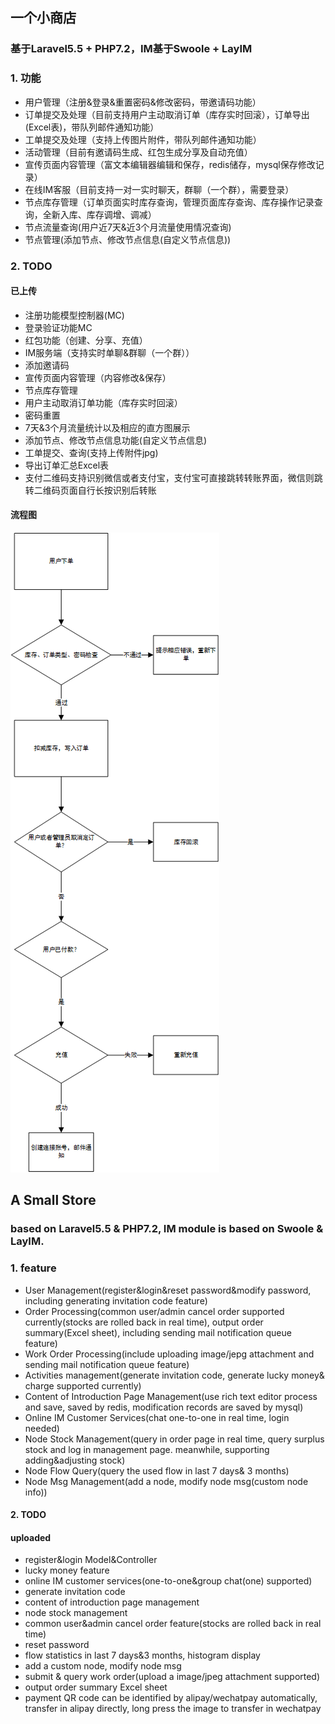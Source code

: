 ## 一个小商店
### 基于Laravel5.5 + PHP7.2，IM基于Swoole + LayIM

### 1. 功能
- 用户管理（注册&amp;登录&amp;重置密码&amp;修改密码，带邀请码功能）
- 订单提交及处理（目前支持用户主动取消订单（库存实时回滚），订单导出(Excel表)，带队列邮件通知功能）
- 工单提交及处理（支持上传图片附件，带队列邮件通知功能）
- 活动管理（目前有邀请码生成、红包生成分享及自动充值）
- 宣传页面内容管理（富文本编辑器编辑和保存，redis储存，mysql保存修改记录）
- 在线IM客服（目前支持一对一实时聊天，群聊（一个群），需要登录）
- 节点库存管理（订单页面实时库存查询，管理页面库存查询、库存操作记录查询，全新入库、库存调增、调减）
- 节点流量查询(用户近7天&近3个月流量使用情况查询)
- 节点管理(添加节点、修改节点信息(自定义节点信息))

### 2. TODO

#### 已上传
- 注册功能模型控制器(MC)
- 登录验证功能MC
- 红包功能（创建、分享、充值）
- IM服务端（支持实时单聊&amp;群聊（一个群））
- 添加邀请码
- 宣传页面内容管理（内容修改&amp;保存）
- 节点库存管理
- 用户主动取消订单功能（库存实时回滚）
- 密码重置
- 7天&3个月流量统计以及相应的直方图展示
- 添加节点、修改节点信息功能(自定义节点信息)
- 工单提交、查询(支持上传附件jpg)
- 导出订单汇总Excel表
- 支付二维码支持识别微信或者支付宝，支付宝可直接跳转转账界面，微信则跳转二维码页面自行长按识别后转账

#### 流程图
![FlowChart](https://github.com/TonyStark10006/SSStore/raw/master/flowchart.png)

## A Small Store
### based on Laravel5.5 &amp; PHP7.2, IM module is based on Swoole &amp; LayIM.

### 1. feature
- User Management(register&amp;login&amp;reset password&amp;modify password, including generating invitation code feature)
- Order Processing(common user/admin cancel order supported currently(stocks are rolled back in real time), output order summary(Excel sheet), including sending mail notification queue feature)
- Work Order Processing(include uploading image/jepg attachment and sending mail notification queue feature)
- Activities management(generate invitation code, generate lucky money&amp; charge supported currently)
- Content of Introduction Page Management(use rich text editor process and save, saved by redis, modification records are saved by mysql)
- Online IM Customer Services(chat one-to-one in real time, login needed)
- Node Stock Management(query in order page in real time, query surplus stock and log in management page. meanwhile, supporting adding&amp;adjusting stock)
- Node Flow Query(query the used flow in last 7 days&amp; 3 months)
- Node Msg Management(add a node, modify node msg(custom node info))

#### 2. TODO

#### uploaded
- register&amp;login Model&amp;Controller
- lucky money feature
- online IM customer services(one-to-one&amp;group chat(one) supported)
- generate invitation code
- content of introduction page management
- node stock management
- common user&amp;admin cancel order feature(stocks are rolled back in real time)
- reset password
- flow statistics in last 7 days&amp;3 months, histogram display
- add a custom node, modify node msg
- submit & query work order(upload a image/jpeg attachment supported)
- output order summary Excel sheet
- payment QR code can be identified by alipay/wechatpay automatically, 
  transfer in alipay directly, long press the image to transfer in wechatpay 